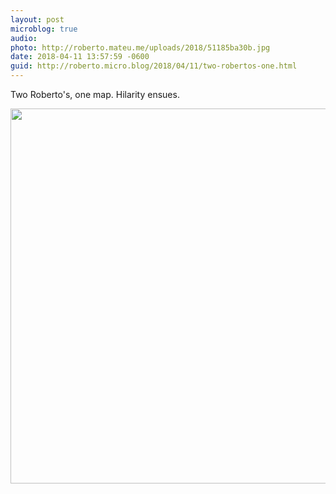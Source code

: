 ```yaml
---
layout: post
microblog: true
audio: 
photo: http://roberto.mateu.me/uploads/2018/51185ba30b.jpg
date: 2018-04-11 13:57:59 -0600
guid: http://roberto.micro.blog/2018/04/11/two-robertos-one.html
---
```

Two Roberto's, one map. Hilarity ensues.

<img src="http://roberto.mateu.me/uploads/2018/51185ba30b.jpg" width="600" height="600" />
